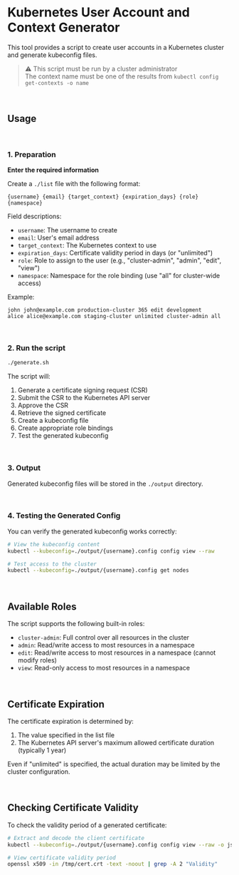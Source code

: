 # Kubernetes User Account and Context Generator

This tool provides a script to create user accounts in a Kubernetes cluster and generate kubeconfig files.

> ⚠️ This script must be run by a cluster administrator  
> The context name must be one of the results from `kubectl config get-contexts -o name`

<br/>

## Usage

<br/>

### 1. Preparation
**Enter the required information**

Create a `./list` file with the following format:
```
{username} {email} {target_context} {expiration_days} {role} {namespace}
```

Field descriptions:
- `username`: The username to create
- `email`: User's email address
- `target_context`: The Kubernetes context to use
- `expiration_days`: Certificate validity period in days (or "unlimited")
- `role`: Role to assign to the user (e.g., "cluster-admin", "admin", "edit", "view")
- `namespace`: Namespace for the role binding (use "all" for cluster-wide access)

Example:
```
john john@example.com production-cluster 365 edit development
alice alice@example.com staging-cluster unlimited cluster-admin all
```

<br/>

### 2. Run the script

```bash
./generate.sh
```

The script will:
1. Generate a certificate signing request (CSR)
2. Submit the CSR to the Kubernetes API server
3. Approve the CSR
4. Retrieve the signed certificate
5. Create a kubeconfig file
6. Create appropriate role bindings
7. Test the generated kubeconfig

<br/>

### 3. Output

Generated kubeconfig files will be stored in the `./output` directory.

<br/>

### 4. Testing the Generated Config

You can verify the generated kubeconfig works correctly:

```bash
# View the kubeconfig content
kubectl --kubeconfig=./output/{username}.config config view --raw

# Test access to the cluster
kubectl --kubeconfig=./output/{username}.config get nodes
```

<br/>

## Available Roles

The script supports the following built-in roles:

- `cluster-admin`: Full control over all resources in the cluster
- `admin`: Read/write access to most resources in a namespace
- `edit`: Read/write access to most resources in a namespace (cannot modify roles)
- `view`: Read-only access to most resources in a namespace

<br/>

## Certificate Expiration

The certificate expiration is determined by:
1. The value specified in the list file
2. The Kubernetes API server's maximum allowed certificate duration (typically 1 year)

Even if "unlimited" is specified, the actual duration may be limited by the cluster configuration.

<br/>

## Checking Certificate Validity

To check the validity period of a generated certificate:

```bash
# Extract and decode the client certificate
kubectl --kubeconfig=./output/{username}.config config view --raw -o jsonpath='{.users[0].user.client-certificate-data}' | base64 --decode > /tmp/cert.crt

# View certificate validity period
openssl x509 -in /tmp/cert.crt -text -noout | grep -A 2 "Validity"
```

<br/>
